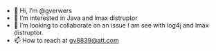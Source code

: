 - 👋 Hi, I’m @gverwers
- 👀 I’m interested in Java and lmax distruptor
- 💞️ I’m looking to collaborate on an issue I am see with log4j and lmax distruptor.
- 📫 How to reach at gv8839@att.com

<!---
gverwers/gverwers is a ✨ special ✨ repository because its `README.md` (this file) appears on your GitHub profile.
You can click the Preview link to take a look at your changes.
--->
